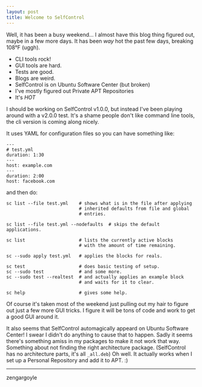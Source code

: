 ```yaml
---
layout: post
title: Welcome to SelfControl
---
```


Well, it has been a busy weekend... I almost have this blog thing figured out, maybe in a few more days.  It has been *way* hot the past few days, breaking 108°F (uggh).

* CLI tools rock!
* GUI tools are hard.
* Tests are good.
* Blogs are weird.
* SelfControl is on Ubuntu Software Center (but broken)
* I've mostly figured out Private APT Repositories
* It's *HOT*

I should be working on SelfControl v1.0.0, but instead I've been playing around with a v2.0.0 test.  It's a shame people don't like command line tools, the cli version is coming along nicely.

It uses YAML for configuration files so you can have something like:

    ---
    # test.yml
    duration: 1:30
    ---
    host: example.com
    ---
    duration: 2:00
    host: facebook.com

and then do:

    sc list --file test.yml    # shows what is in the file after applying
                               # inherited defaults from file and global
                               # entries.

    sc list --file test.yml --nodefaults  # skips the default applications.

    sc list                    # lists the currently active blocks
                               # with the amount of time remaining.

    sc --sudo apply test.yml   # applies the blocks for reals.

    sc test                    # does basic testing of setup.
    sc --sudo test             # and some more.
    sc --sudo test --realtest  # and actually applies an example block
                               # and waits for it to clear.

    sc help                    # gives some help.

Of course it's taken most of the weekend just pulling out my hair to figure out just a few more GUI tricks.  I figure it will be tons of code and work to get a good GUI around it.

It also seems that SelfControl automagically appeard on Ubuntu Software Center! I swear I didn't do anything to cause that to happen.  Sadly it seems there's something amiss in my packages to make it not work that way.  Something about not finding the right architecture package.  (SelfControl has no architecture parts, it's all `_all.deb`)  Oh well.  It actually works when I set up a Personal Repository and add it to APT. :)

----
zengargoyle
